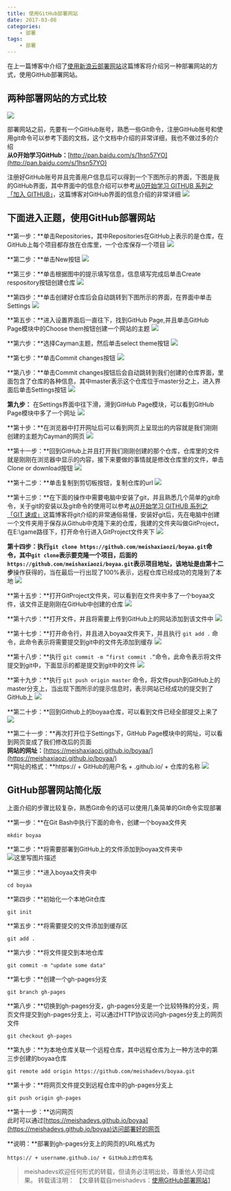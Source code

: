 ```yaml
---
title: 使用GitHub部署网站
date: 2017-03-08
categories:
	- 部署
tags:
	- 部署
---
```


在上一篇博客中介绍了[使用新浪云部署网站](http://meishadevs.com/blog/%E4%BD%BF%E7%94%A8%E6%96%B0%E6%B5%AA%E4%BA%91%E9%83%A8%E7%BD%B2%E7%BD%91%E7%AB%99/)这篇博客将介绍另一种部署网站的方式，使用GitHub部署网站。
<!--more-->

## 两种部署网站的方式比较
![](http://oq3pg8pg4.bkt.clouddn.com/20161227094654160.png)

部署网站之前，先要有一个GitHub账号，熟悉一些Git命令，注册GitHub账号和使用git命令可以参考下面的文档，这个文档中介绍的非常详细，我也不做过多的介绍  
**从0开始学习GitHub：**[http://pan.baidu.com/s/1hsn57YO](http://pan.baidu.com/s/1hsn57YO)

注册好GitHub账号并且完善用户信息后可以得到一个下图所示的界面，下图是我的GitHub界面，其中界面中的信息介绍可以参考[从0开始学习 GITHUB 系列之「加入 GITHUB」](http://stormzhang.com/github/2016/05/26/learn-github-from-zero2/)，这篇博客对GitHub界面的信息介绍的非常详细
![](http://oq3pg8pg4.bkt.clouddn.com/20161226214844895.png)

## 下面进入正题，使用GitHub部署网站
**第一步：**单击Repositories，其中Repositories在GitHub上表示的是仓库，在GitHub上每个项目都存放在仓库里，一个仓库保存一个项目
![](http://oq3pg8pg4.bkt.clouddn.com/20161226215559693.png)

**第二步：**单击New按钮
![](http://oq3pg8pg4.bkt.clouddn.com/20161226220437338.png)

**第三步：**单击根据图中的提示填写信息，信息填写完成后单击Create respository按钮创建仓库
![](http://oq3pg8pg4.bkt.clouddn.com/20161226221833076.png)

**第四步：**单击创建好仓库后会自动跳转到下图所示的界面，在界面中单击Settings
![](http://oq3pg8pg4.bkt.clouddn.com/20161226222230082.png)

**第五步：**进入设置界面后一直往下，找到GitHub Page,并且单击GitHub Page模块中的Choose them按钮创建一个网站的主题
![](http://oq3pg8pg4.bkt.clouddn.com/20161226222855256.png)

**第六步：**选择Cayman主题，然后单击select theme按钮
![](http://oq3pg8pg4.bkt.clouddn.com/20161226223107905.png)

**第七步：**单击Commit changes按钮
![](http://oq3pg8pg4.bkt.clouddn.com/20161226223508227.png)

**第八步：**单击Commit changes按钮后会自动跳转到我们创建的仓库界面，里面包含了仓库的各种信息，其中master表示这个仓库位于master分之上，进入界面后单击Settings按钮
![](http://oq3pg8pg4.bkt.clouddn.com/20161226224351486.png)

**第九步：** 在Settings界面中往下滑，滑到GitHub Page模块，可以看到GitHub Page模块中多了一个网址
![](http://oq3pg8pg4.bkt.clouddn.com/20161226224724966.png)

**第十步：**在浏览器中打开网址后可以看到网页上呈现出的内容就是我们刚刚创建的主题为Cayman的网页
![](http://oq3pg8pg4.bkt.clouddn.com/20161226225252484.png)

**第十一步：**回到GitHub上并且打开我们刚刚创建的那个仓库，仓库里的文件就是刚刚在浏览器中显示的内容，接下来要做的事情就是修改仓库里的文件，单击Clone or download按钮
![](http://oq3pg8pg4.bkt.clouddn.com/20161226225859038.png)

**第十二步：**单击复制到剪切板按钮，复制仓库的url
![](http://oq3pg8pg4.bkt.clouddn.com/20161226230341481.png)

**第十三步：**在下面的操作中需要电脑中安装了git，并且熟悉几个简单的git命令，关于git的安装以及git命令的使用可以参考[从0开始学习 GITHUB 系列之「GIT 速成」](http://stormzhang.com/github/2016/05/30/learn-github-from-zero3/)这篇博客将git介绍的非常通俗易懂，安装好git后，先在电脑中创建一个文件夹用于保存从Github中克隆下来的仓库，我建的文件夹叫做GitProject，在E:\game路径下，打开命令行进入GitProject文件夹下
![](http://oq3pg8pg4.bkt.clouddn.com/20161226231237026.png)

**第十四步：**执行`git clone https://github.com/meishaxiaozi/boyaa.git`命令，其中`git clone`表示要克隆一个项目，后面的`https://github.com/meishaxiaozi/boyaa.git`表示项目地址，该地址是由**第十二步**操作获得的，当在最后一行出现了100%表示，远程仓库已经成功的克隆到了本地
![](http://oq3pg8pg4.bkt.clouddn.com/20161226231723810.png)

**第十五步：**打开GitProject文件夹，可以看到在文件夹中多了一个boyaa文件，该文件正是刚刚在GitHub中创建的仓库
![](http://oq3pg8pg4.bkt.clouddn.com/20161226232212468.png)

**第十六步：**打开文件，并且将需要上传到GitHub上的网站添加到该文件中
![](http://oq3pg8pg4.bkt.clouddn.com/20161226232503219.png)

**第十七步：**打开命令行，并且进入boyaa文件夹下，并且执行 `git add .` 命令，此命令表示将需要提交到git中的文件先添加到缓存
![](http://oq3pg8pg4.bkt.clouddn.com/20161226232914298.png)

**第十八步：**执行 `git commit -m “first commit .”`命令，此命令表示将文件提交到git中，下面显示的都是提交到git中的文件
![](http://oq3pg8pg4.bkt.clouddn.com/20161226233236959.png)

**第十九步：**执行 `git push origin master` 命令，将文件push到GitHub上的master分支上，当出现下图所示的提示信息时，表示网站已经成功的提交到了GitHub上
![](http://oq3pg8pg4.bkt.clouddn.com/20161226233708442.png)

**第二十步：**回到Github上的boyaa仓库，可以看到文件已经全部提交上来了
![](http://oq3pg8pg4.bkt.clouddn.com/20161226233941249.png)

**第二十一步：**再次打开位于Settings下，GitHub Page模块中的网址，可以看到网页变成了我们修改后的页面  
**网站的网址：**[https://meishaxiaozi.github.io/boyaa/](https://meishaxiaozi.github.io/boyaa/)  
**网址的格式：**https:// + GitHub的用户名 + .github.io/ + 仓库的名称
![](http://oq3pg8pg4.bkt.clouddn.com/20161226235606553.png)

## GitHub部署网站简化版
上面介绍的步骤比较复杂，熟悉Git命令的话可以使用几条简单的Git命令实现部署

**第一步：**在Git Bash中执行下面的命令，创建一个boyaa文件夹

	mkdir boyaa

**第二步：**将需要部署到GitHub上的文件添加到boyaa文件夹中
![这里写图片描述](http://oq3pg8pg4.bkt.clouddn.com/20170429110653556.png)

**第三步：**进入boyaa文件夹中

	cd boyaa 

**第四步：**初始化一个本地Git仓库

	git init

**第五步：**将需要提交的文件添加到缓存区

	git add .

**第六步：**将文件提交到本地仓库

	git commit -m "update some data"

**第七步：**创建一个gh-pages分支

	git branch gh-pages

**第八步：**切换到gh-pages分支，gh-pages分支是一个比较特殊的分支，网页文件提交到gh-pages分支上，可以通过HTTP协议访问gh-pages分支上的网页文件

	git checkout gh-pages

**第九步：**为本地仓库关联一个远程仓库，其中远程仓库为上一种方法中的第三步创建的boyaa仓库

	git remote add origin https://github.com/meishadevs/boyaa.git

**第十步：**将网页文件提交到远程仓库中的gh-pages分支上

	git push origin gh-pages

**第十一步：**访问网页  
此时可以通过[https://meishadevs.github.io/boyaa](https://meishadevs.github.io/boyaa)访问部署好的网页

**说明：**部署到gh-pages分支上的网页的URL格式为  

	https:// + username.github.io/ + GitHub上的仓库名

> meishadevs欢迎任何形式的转载，但请务必注明出处，尊重他人劳动成果。
转载请注明： 【文章转载自meishadevs：[使用GitHub部署网站](http://meishadevs.com/blog/%E4%BD%BF%E7%94%A8GitHub%E9%83%A8%E7%BD%B2%E7%BD%91%E7%AB%99/)】